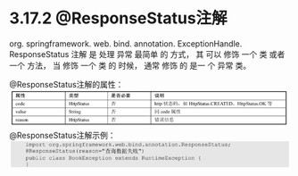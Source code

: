 # 3.17.2 @ResponseStatus注解

org. springframework. web. bind. annotation. ExceptionHandle. ResponseStatus 注解 是 处理 异常 最简单 的 方式， 其 可以 修饰 一个 类 或者 一个 方法， 当 修饰 一个 类 的 时候， 通常 修饰 的 是一 个 异常 类。

@ResponseStatus注解的属性：![](/assets/@ResponseStatus注解属性.png)@ResponseStatus注解示例：![](/assets/@ResponseStatus注解示例.png)

